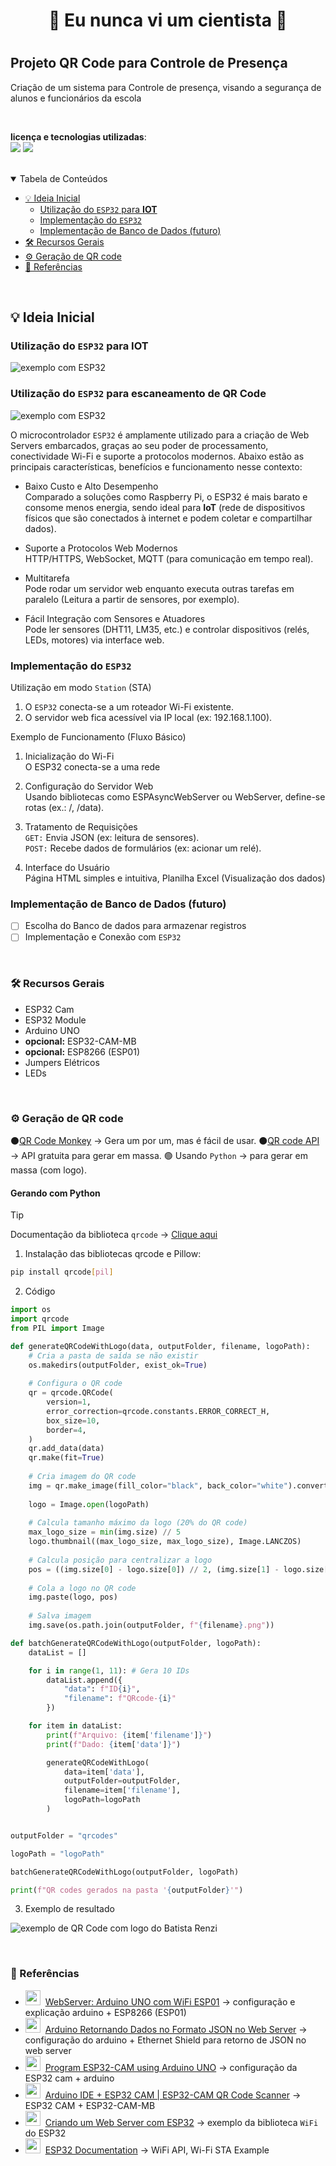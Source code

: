 <h1 align=center>🚀 Eu nunca vi um cientista 🚀<h1>

## Projeto QR Code para Controle de Presença

Criação de um sistema para Controle de presença, visando a segurança de alunos e funcionários da escola

<br>

**licença e tecnologias utilizadas**:  
<img src="https://img.shields.io/github/license/henrygoncalvess/QRcode-contra-turno?style=for-the-badge&labelColor=gray&color=97ca00"> <a href="https://docs.python.org/3/"><img src="https://img.shields.io/badge/python-3.11.9-3776AB?style=for-the-badge&logo=python&logoColor=3776AB&labelColor=gray"></a>

<br>

<details open="open">
<summary>Tabela de Conteúdos</summary>
  
- [💡 Ideia Inicial](#ideia)
  - [Utilização do `ESP32` para **IOT**](#esp32)
  - [Implementação do `ESP32`](#implementacao)
  - [Implementação de Banco de Dados (futuro)](#implementacao-db)
- [🛠 Recursos Gerais](#recursos)
- [⚙ Geração de QR code](#qrcode)
- [📄 Referências](#ref)
  
</details>

<br>

<a name="ideia"></a>

## 💡 Ideia Inicial
<a name="esp32"></a>
### Utilização do `ESP32` para **IOT**

![exemplo com ESP32](images/ESP32_iot.png)

### Utilização do `ESP32` para escaneamento de QR Code

![exemplo com ESP32](images/ESP32CAM_code.png)

O microcontrolador `ESP32` é amplamente utilizado para a criação de Web Servers embarcados, graças ao seu poder de processamento, conectividade Wi-Fi e suporte a protocolos modernos. Abaixo estão as principais características, benefícios e funcionamento nesse contexto:

- Baixo Custo e Alto Desempenho  
Comparado a soluções como Raspberry Pi, o ESP32 é mais barato e consome menos energia, sendo ideal para **IoT** (rede de dispositivos físicos que são conectados à internet e podem coletar e compartilhar dados).

- Suporte a Protocolos Web Modernos  
HTTP/HTTPS, WebSocket, MQTT (para comunicação em tempo real).

- Multitarefa  
Pode rodar um servidor web enquanto executa outras tarefas em paralelo (Leitura a partir de sensores, por exemplo).

- Fácil Integração com Sensores e Atuadores  
Pode ler sensores (DHT11, LM35, etc.) e controlar dispositivos (relés, LEDs, motores) via interface web.

<a name="implementacao"></a>
### Implementação do `ESP32`

Utilização em modo `Station` (STA)

1. O `ESP32` conecta-se a um roteador Wi-Fi existente.
2. O servidor web fica acessível via IP local (ex: 192.168.1.100).

Exemplo de Funcionamento (Fluxo Básico)

1. Inicialização do Wi-Fi  
O ESP32 conecta-se a uma rede

2. Configuração do Servidor Web  
Usando bibliotecas como ESPAsyncWebServer ou WebServer, define-se rotas (ex.: /, /data).

3. Tratamento de Requisições  
`GET:` Envia JSON (ex: leitura de sensores).  
`POST:` Recebe dados de formulários (ex: acionar um relé).

4. Interface do Usuário  
Página HTML simples e intuitiva, Planilha Excel (Visualização dos dados)

<a name="implementacao-db"></a>
### Implementação de Banco de Dados (futuro)

- [ ] Escolha do Banco de dados para armazenar registros
- [ ] Implementação e Conexão com `ESP32`

<br>

<a name="recursos"></a>
### 🛠 Recursos Gerais

- ESP32 Cam
- ESP32 Module
- Arduino UNO
- **opcional:** ESP32-CAM-MB
- **opcional:** ESP8266 (ESP01)
- Jumpers Elétricos
- LEDs

<br>

<a name="qrcode"></a>
### ⚙ Geração de QR code

⚫[QR Code Monkey](https://www.qrcode-monkey.com/) → Gera um por um, mas é fácil de usar.
⚫[QR code API](https://goqr.me/api/) → API gratuita para gerar em massa.
🟢 Usando `Python` → para gerar em massa (com logo).  

#### Gerando com Python

> [!TIP]
> Documentação da biblioteca `qrcode` → [Clique aqui](https://pypi.org/project/qrcode/)

1. Instalação das bibliotecas qrcode e Pillow:
```bash
pip install qrcode[pil]
```

2. Código
```py
import os
import qrcode
from PIL import Image

def generateQRCodeWithLogo(data, outputFolder, filename, logoPath):
    # Cria a pasta de saída se não existir
    os.makedirs(outputFolder, exist_ok=True)
    
    # Configura o QR code
    qr = qrcode.QRCode(
        version=1,
        error_correction=qrcode.constants.ERROR_CORRECT_H,
        box_size=10,
        border=4,
    )
    qr.add_data(data)
    qr.make(fit=True)
    
    # Cria imagem do QR code
    img = qr.make_image(fill_color="black", back_color="white").convert('RGB')
    
    logo = Image.open(logoPath)
    
    # Calcula tamanho máximo da logo (20% do QR code)
    max_logo_size = min(img.size) // 5
    logo.thumbnail((max_logo_size, max_logo_size), Image.LANCZOS)
    
    # Calcula posição para centralizar a logo
    pos = ((img.size[0] - logo.size[0]) // 2, (img.size[1] - logo.size[1]) // 2)
    
    # Cola a logo no QR code
    img.paste(logo, pos)
    
    # Salva imagem
    img.save(os.path.join(outputFolder, f"{filename}.png"))

def batchGenerateQRCodeWithLogo(outputFolder, logoPath):
    dataList = []

    for i in range(1, 11): # Gera 10 IDs
        dataList.append({
            "data": f"ID{i}",
            "filename": f"QRcode-{i}"
        })

    for item in dataList:
        print(f"Arquivo: {item['filename']}")
        print(f"Dado: {item['data']}")

        generateQRCodeWithLogo(
            data=item['data'],
            outputFolder=outputFolder,
            filename=item['filename'],
            logoPath=logoPath
        )


outputFolder = "qrcodes"

logoPath = "logoPath"

batchGenerateQRCodeWithLogo(outputFolder, logoPath)

print(f"QR codes gerados na pasta '{outputFolder}'")
```

3. Exemplo de resultado

![exemplo de QR Code com logo do Batista Renzi](images/batista_code.png)

<br>

<a name="ref"></a>
### 📄 Referências
- <img src="https://cdn.simpleicons.org/youtube/FF0000/FF0000" width=24>&nbsp; [WebServer: Arduino UNO com WiFi ESP01](https://youtu.be/_WPXhNV07Q8?si=PmHWCHl0Lrf5LABd) → configuração e explicação arduino + ESP8266 (ESP01)
- <img src="https://cdn.simpleicons.org/youtube/FF0000/FF0000" width=24>&nbsp; [Arduino Retornando Dados no Formato JSON no Web Server](https://youtu.be/eSMZxWEYgZs?si=KtAnpWq5ySvwE1lo) → configuração do arduino + Ethernet Shield para retorno de JSON no web server
- <img src="https://cdn.simpleicons.org/youtube/FF0000/FF0000" width=24>&nbsp; [Program ESP32-CAM using Arduino UNO](https://easyelectronicsproject.com/esp32-projects/program-esp32cam-arduino/) → configuração da ESP32 cam + arduino
- <img src="https://cdn.simpleicons.org/youtube/FF0000/FF0000" width=24>&nbsp; [Arduino IDE + ESP32 CAM | ESP32-CAM QR Code Scanner](https://www.youtube.com/watch?v=tZV7b8dGgw4) → ESP32 CAM + ESP32-CAM-MB
- <img src="https://cdn.simpleicons.org/youtube/FF0000/FF0000" width=24>&nbsp; [Criando um Web Server com ESP32](https://www.youtube.com/watch?v=ZSyqNFGAF8o) → exemplo da biblioteca `WiFi` do ESP32
- <img src="https://cdn.simpleicons.org/youtube/FF0000/FF0000" width=24>&nbsp; [ESP32 Documentation](https://docs.espressif.com/projects/arduino-esp32/en/latest/index.html) → WiFi API, Wi-Fi STA Example

